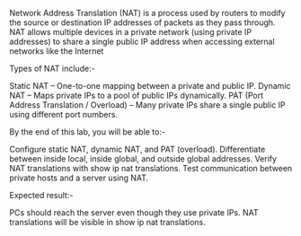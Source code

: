 
Network Address Translation (NAT) is a process used by routers to modify the source or destination IP addresses of packets as they pass through. NAT allows multiple devices in a private network (using private IP addresses) to share a single public IP address when accessing external networks like the Internet

Types of NAT include:-

Static NAT – One-to-one mapping between a private and public IP.
Dynamic NAT – Maps private IPs to a pool of public IPs dynamically.
PAT (Port Address Translation / Overload) – Many private IPs share a single public IP using different port numbers.

By the end of this lab, you will be able to:-

Configure static NAT, dynamic NAT, and PAT (overload).
Differentiate between inside local, inside global, and outside global addresses.
Verify NAT translations with show ip nat translations.
Test communication between private hosts and a server using NAT.

Expected result:-

PCs should reach the server even though they use private IPs.
NAT translations will be visible in show ip nat translations.
